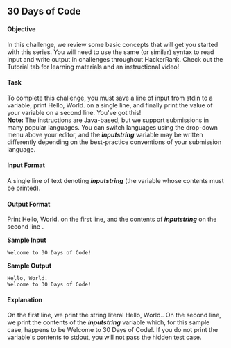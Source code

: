 ## 30 Days of Code

#### Objective
In this challenge, we review some basic concepts that will get you started with this series. You will need to use the same (or similar) syntax to read input and write output in challenges throughout HackerRank. Check out the Tutorial tab for learning materials and an instructional video!

#### Task
To complete this challenge, you must save a line of input from stdin to a variable, print Hello, World. on a single line, and finally print the value of your variable on a second line.
You've got this! <br />
**Note:** The instructions are Java-based, but we support submissions in many popular languages. You can switch languages using the drop-down menu above your editor, and the ***inputstring*** variable may be written differently depending on the best-practice conventions of your submission language.

#### Input Format 
A single line of text denoting  ***inputstring*** (the variable whose contents must be printed).  

#### Output Format
Print Hello, World. on the first line, and the contents of  ***inputstring*** on the second line .

**Sample Input**

    Welcome to 30 Days of Code! 

**Sample Output**
     
    Hello, World.
    Welcome to 30 Days of Code! 


#### Explanation
On the first line, we print the string literal Hello, World.. On the second line, we print the contents of the ***inputstring*** variable which, for this sample case, happens to be Welcome to 30 Days of Code!. If you do not print the variable's contents to stdout, you will not pass the hidden test case.

